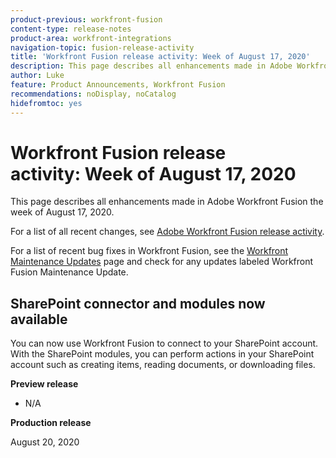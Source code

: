 ```yaml
---
product-previous: workfront-fusion
content-type: release-notes
product-area: workfront-integrations
navigation-topic: fusion-release-activity
title: 'Workfront Fusion release activity: Week of August 17, 2020'
description: This page describes all enhancements made in Adobe Workfront Fusion the week of August 17, 2020.
author: Luke
feature: Product Announcements, Workfront Fusion
recommendations: noDisplay, noCatalog
hidefromtoc: yes
---
```

# Workfront Fusion release activity:&nbsp;Week of August 17, 2020

This page describes all enhancements made in Adobe Workfront Fusion the week of August 17, 2020.

For a list of all recent changes, see [Adobe Workfront Fusion release activity](/help/workfront-fusion/fusion-product-releases/fusion-release-activity.md).

For a list of recent bug fixes in Workfront Fusion, see the [Workfront Maintenance Updates](https://experienceleague.adobe.com/docs/workfront-known-issues/releases/current-updates.html) page and check for any updates labeled Workfront Fusion Maintenance Update.

## SharePoint connector and modules now available

You can now use Workfront Fusion to connect to your SharePoint account. With the SharePoint modules, you can perform actions in your SharePoint account such as creating items, reading documents, or downloading files.


**Preview release**

* N/A

**Production release**

August 20, 2020
